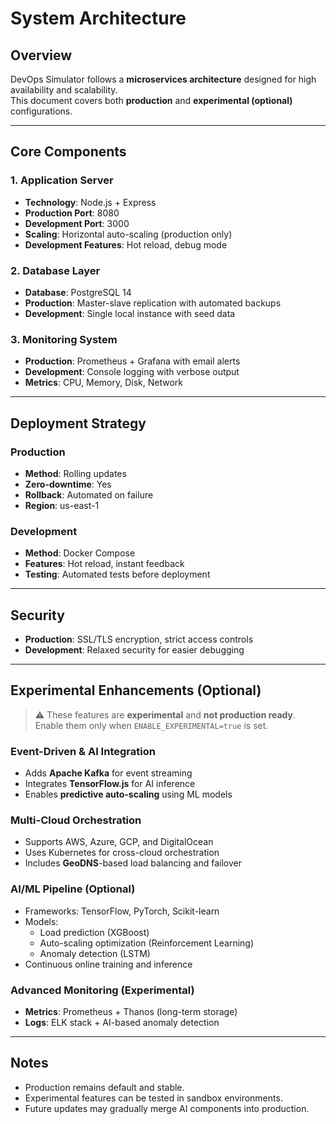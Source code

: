 # System Architecture

## Overview
DevOps Simulator follows a **microservices architecture** designed for high availability and scalability.  
This document covers both **production** and **experimental (optional)** configurations.

---

## Core Components

### 1. Application Server
- **Technology**: Node.js + Express
- **Production Port**: 8080
- **Development Port**: 3000
- **Scaling**: Horizontal auto-scaling (production only)
- **Development Features**: Hot reload, debug mode

### 2. Database Layer
- **Database**: PostgreSQL 14
- **Production**: Master-slave replication with automated backups
- **Development**: Single local instance with seed data

### 3. Monitoring System
- **Production**: Prometheus + Grafana with email alerts
- **Development**: Console logging with verbose output
- **Metrics**: CPU, Memory, Disk, Network

---

## Deployment Strategy

### Production
- **Method**: Rolling updates  
- **Zero-downtime**:  Yes  
- **Rollback**: Automated on failure  
- **Region**: us-east-1  

### Development
- **Method**: Docker Compose  
- **Features**: Hot reload, instant feedback  
- **Testing**: Automated tests before deployment  

---

## Security
- **Production**: SSL/TLS encryption, strict access controls  
- **Development**: Relaxed security for easier debugging  

---

## Experimental Enhancements (Optional)

> ⚠️ These features are **experimental** and **not production ready**.  
> Enable them only when `ENABLE_EXPERIMENTAL=true` is set.

### Event-Driven & AI Integration
- Adds **Apache Kafka** for event streaming  
- Integrates **TensorFlow.js** for AI inference  
- Enables **predictive auto-scaling** using ML models  

### Multi-Cloud Orchestration
- Supports AWS, Azure, GCP, and DigitalOcean  
- Uses Kubernetes for cross-cloud orchestration  
- Includes **GeoDNS**-based load balancing and failover  

### AI/ML Pipeline (Optional)
- Frameworks: TensorFlow, PyTorch, Scikit-learn  
- Models:
  - Load prediction (XGBoost)
  - Auto-scaling optimization (Reinforcement Learning)
  - Anomaly detection (LSTM)
- Continuous online training and inference  

### Advanced Monitoring (Experimental)
- **Metrics**: Prometheus + Thanos (long-term storage)  
- **Logs**: ELK stack + AI-based anomaly detection  

---

## Notes
- Production remains default and stable.  
- Experimental features can be tested in sandbox environments.  
- Future updates may gradually merge AI components into production.  